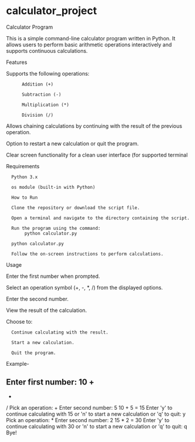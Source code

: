 # calculator_project

Calculator Program

This is a simple command-line calculator program written in Python. It allows users to perform basic arithmetic operations interactively and supports continuous calculations.



Features

  Supports the following operations:
  
          Addition (+)
          
          Subtraction (-)
          
          Multiplication (*)
          
          Division (/)
  
  Allows chaining calculations by continuing with the result of the previous operation.
  
  Option to restart a new calculation or quit the program.
  
  Clear screen functionality for a clean user interface (for supported terminal


Requirements

      Python 3.x
      
      os module (built-in with Python)
      
      How to Run
      
      Clone the repository or download the script file.
      
      Open a terminal and navigate to the directory containing the script.
      
      Run the program using the command:
           python calculator.py
      
      python calculator.py
      
      Follow the on-screen instructions to perform calculations. 


Usage

Enter the first number when prompted.

Select an operation symbol (+, -, *, /) from the displayed options.

Enter the second number.

View the result of the calculation.

Choose to:

      Continue calculating with the result.
      
      Start a new calculation.
      
      Quit the program.

Example-

Enter first number: 10
+
-
*
/
Pick an operation: +
Enter second number: 5
10 + 5 = 15
Enter 'y' to continue calculating with 15 or 'n' to start a new calculation or 'q' to quit: y
Pick an operation: *
Enter second number: 2
15 * 2 = 30
Enter 'y' to continue calculating with 30 or 'n' to start a new calculation or 'q' to quit: q
Bye!

